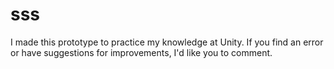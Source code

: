 # sss
I made this prototype to practice my knowledge at Unity. If you find an error or have suggestions for improvements, I'd like you to comment.
